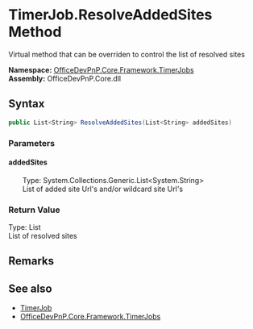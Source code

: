 # TimerJob.ResolveAddedSites Method  
 Virtual method that can be overriden to control the list of resolved sites   

**Namespace:** [OfficeDevPnP.Core.Framework.TimerJobs](OfficeDevPnP.Core.Framework.TimerJobs.md)  
**Assembly:** OfficeDevPnP.Core.dll  
## Syntax
```C#
public List<String> ResolveAddedSites(List<String> addedSites)
```
### Parameters
#### addedSites  
&emsp;&emsp;Type: System.Collections.Generic.List&lt;System.String&gt;  
&emsp;&emsp;List of added site Url's and/or wildcard site Url's  

  

### Return Value
Type: List<String>  
List of resolved sites  


## Remarks
  
## See also
- [TimerJob](OfficeDevPnP.Core.Framework.TimerJobs.TimerJob.md) 
- [OfficeDevPnP.Core.Framework.TimerJobs](OfficeDevPnP.Core.Framework.TimerJobs.md) 
